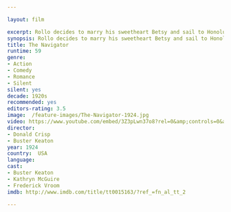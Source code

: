 ```yaml
---

layout: film

excerpt: Rollo decides to marry his sweetheart Betsy and sail to Honolulu. When she rejects him he decides to go alone but boards the wrong ship, the "Navigator" owned by Betsy's father. Unaware of this, Betsy boards the ship to look for her father. whom spies capture before cutting the ship loose. It drifts out to sea with the two socialites each unaware of there being anyone else on board.
synopsis: Rollo decides to marry his sweetheart Betsy and sail to Honolulu. When she rejects him he decides to go alone but boards the wrong ship, the "Navigator" owned by Betsy's father. Unaware of this, Betsy boards the ship to look for her father. whom spies capture before cutting the ship loose. It drifts out to sea with the two socialites each unaware of there being anyone else on board.
title: The Navigator
runtime: 59
genre:
- Action
- Comedy
- Romance
- Silent
silent: yes
decade: 1920s
recommended: yes
editors-rating: 3.5
image:  /feature-images/The-Navigator-1924.jpg
video: https://www.youtube.com/embed/3Z3pLwn37o8?rel=0&amp;controls=0&amp;showinfo=0
director: 
- Donald Crisp
- Buster Keaton 
year: 1924
country:  USA 
language: 
cast:
- Buster Keaton
- Kathryn McGuire
- Frederick Vroom
imdb: http://www.imdb.com/title/tt0015163/?ref_=fn_al_tt_2

--- 
```


